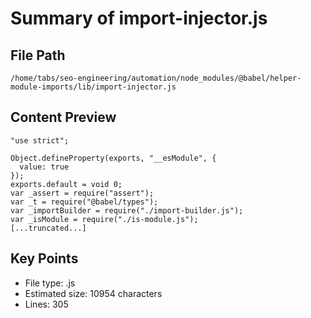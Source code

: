 # Summary of import-injector.js
  
## File Path
`/home/tabs/seo-engineering/automation/node_modules/@babel/helper-module-imports/lib/import-injector.js`

## Content Preview
```
"use strict";

Object.defineProperty(exports, "__esModule", {
  value: true
});
exports.default = void 0;
var _assert = require("assert");
var _t = require("@babel/types");
var _importBuilder = require("./import-builder.js");
var _isModule = require("./is-module.js");
[...truncated...]
```

## Key Points
- File type: .js
- Estimated size: 10954 characters
- Lines: 305
